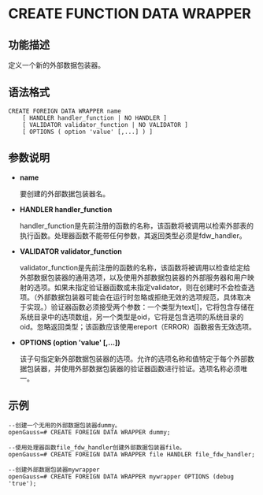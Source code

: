 # CREATE FUNCTION DATA WRAPPER

## 功能描述

定义一个新的外部数据包装器。

## 语法格式

```
CREATE FOREIGN DATA WRAPPER name
    [ HANDLER handler_function | NO HANDLER ]
    [ VALIDATOR validator_function | NO VALIDATOR ]
    [ OPTIONS ( option 'value' [,...] ) ]
```

## 参数说明

-   **name**

    要创建的外部数据包装器名。

-   **HANDLER handler\_function**

    handler_function是先前注册的函数的名称，该函数将被调用以检索外部表的执行函数。处理器函数不能带任何参数，其返回类型必须是fdw_handler。


-   **VALIDATOR validator\_function**

    validator_function是先前注册的函数的名称，该函数将被调用以检查给定给外部数据包装器的通用选项，以及使用外部数据包装器的外部服务器和用户映射的选项。如果未指定验证器函数或未指定validator，则在创建时不会检查选项。（外部数据包装器可能会在运行时忽略或拒绝无效的选项规范，具体取决于实现。）验证器函数必须接受两个参数：一个类型为text[]，它将包含存储在系统目录中的选项数组，另一个类型是oid，它将是包含选项的系统目录的oid。忽略返回类型；该函数应该使用ereport（ERROR）函数报告无效选项。


-   **OPTIONS \(option 'value' \[,...\]\)**

    该子句指定新外部数据包装器的选项。允许的选项名称和值特定于每个外部数据包装器，并使用外部数据包装器的验证器函数进行验证。选项名称必须唯一。


## 示例

```
--创建一个无用的外部数据包装器dummy。
openGauss=# CREATE FOREIGN DATA WRAPPER dummy;

--使用处理器函数file_fdw_handler创建外部数据包装器file。
openGauss=# CREATE FOREIGN DATA WRAPPER file HANDLER file_fdw_handler;

--创建外部数据包装器mywrapper
openGauss=# CREATE FOREIGN DATA WRAPPER mywrapper OPTIONS (debug 'true');
```
